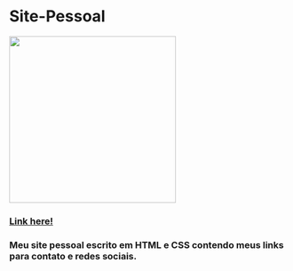 # Site-Pessoal
<img src="https://user-images.githubusercontent.com/96491301/155029871-6a5ce099-8be6-438c-8d1a-63996f73fcf2.png" width="300px">
<a href="https://vitorfreitas.netlify.app/"> <h3>Link here!<h3> </a> 
  <p>Meu site pessoal escrito em HTML e CSS contendo meus links para contato e redes sociais.</p>

